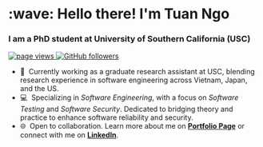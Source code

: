 <h1 align="left">:wave: Hello there! I'm Tuan Ngo</h1>
<h3 align="left">I am a PhD student at University of Southern California (USC)</h3>

<!-- <a href="https://github.com/tuanngokien/">
  <img src="https://github-readme-stats.vercel.app/api?username=tuanngokien&show_icons=true&include_all_commits=true&card_width=400&theme=default&bg_color=ffffff00" alt="My Github Stats" align="right" />
</a> -->


<p align="left">
  <a href="https://tuanngokien.github.io/">
    <img src="https://komarev.com/ghpvc/?username=tuanngokien" alt="page views" />
  </a>
  <a href="https://github.com/tuanngokien?tab=followers">
    <img alt="GitHub followers" src="https://img.shields.io/github/followers/tuanngokien?color=green&logo=github">
  </a>
</p>

- :office: &nbsp;Currently working as a graduate research assistant at USC, blending research experience in software engineering across Vietnam, Japan, and the US.
- :computer: &nbsp;Specializing in *Software Engineering*, with a focus on *Software Testing* and *Software Security*. Dedicated to bridging theory and practice to enhance software reliability and security.
- 🌐 &nbsp;Open to collaboration. Learn more about me on **[Portfolio Page]** or connect with me on **[LinkedIn]**.

<br>

<!-- links -->

[VNU-UET]: https://uet.vnu.edu.vn/en
[Portfolio Page]: https://tuanngokien.github.io/
[linkedin]: https://www.linkedin.com/in/tuanngokien/
